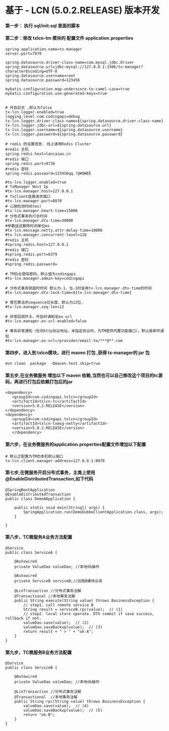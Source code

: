 # 基于 - LCN (5.0.2.RELEASE) 版本开发

#### 第一步： 执行 sql/init.sql 里面的脚本

#### 第二步：修改 txlcn-tm 模块的 配置文件 application.properties
```
spring.application.name=tx-manager
server.port=7970

spring.datasource.driver-class-name=com.mysql.jdbc.Driver
spring.datasource.url=jdbc:mysql://127.0.0.1:3306/tx-manager?characterEncoding=UTF-8
spring.datasource.username=root
spring.datasource.password=123456

mybatis.configuration.map-underscore-to-camel-case=true
mybatis.configuration.use-generated-keys=true


# 开启日志 ,默认为false
tx-lcn.logger.enabled=true
logging.level.com.codingapi=debug
tx-lcn.logger.driver-class-name=${spring.datasource.driver-class-name}
tx-lcn.logger.jdbc-url=${spring.datasource.url}
tx-lcn.logger.username=${spring.datasource.username}
tx-lcn.logger.password=${spring.datasource.password}

# redis 的设置信息. 线上请用Redis Cluster
#redis 主机
spring.redis.host=lancaiwu.cn
#redis 端口
spring.redis.port=9736
#redis 密码
spring.redis.password=123456qq.!@#QWEE

#tx-lcn.logger.enabled=true
# TxManager Host Ip
#tx-lcn.manager.host=127.0.0.1
# TxClient连接请求端口
#tx-lcn.manager.port=8070
# 心跳检测时间(ms)
#tx-lcn.manager.heart-time=15000
# 分布式事务执行总时间
#tx-lcn.manager.dtx-time=30000
#参数延迟删除时间单位ms
#tx-lcn.message.netty.attr-delay-time=10000
#tx-lcn.manager.concurrent-level=128
#redis 主机
#spring.redis.host=127.0.0.1
#redis 端口
#spring.redis.port=6379
#redis 密码
#spring.redis.password=

# TM后台登陆密码，默认值为codingapi
#tx-lcn.manager.admin-key=codingapi

# 分布式事务锁超时时间 默认为-1，当-1时会用tx-lcn.manager.dtx-time的时间
#tx-lcn.manager.dtx-lock-time=${tx-lcn.manager.dtx-time}

# 雪花算法的sequence位长度，默认为12位.
#tx-lcn.manager.seq-len=12

# 异常回调开关。开启时请制定ex-url
#tx-lcn.manager.ex-url-enabled=false

# 事务异常通知（任何http协议地址。未指定协议时，为TM提供内置功能接口）。默认是邮件通知
#tx-lcn.manager.ex-url=/provider/email-to/***@**.com
```
#### 第四步，进入到 txlcn模块，进行 maven 打包 ,获得 tx-manager的 jar 包
``` mvn clean  package  -Dmaven.test.skip=true ```

#### 第五步,在业务微服务 增加以下 maven 依赖,当然也可以自己修改这个项目的tc源码，再进行打包后依赖打包后的jar
```
<dependency>
   <groupId>com.codingapi.txlcn</groupId>
   <artifactId>txlcn-tc</artifactId>
   <version>5.0.2.RELEASE</version>
</dependency>
<dependency>
   <groupId>com.codingapi.txlcn</groupId>
   <artifactId>txlcn-txmsg-netty</artifactId>
   <version>5.0.2.RELEASE</version>
   </dependency>
```
#### 第六步，在业务微服务的application.properties配置文件增加以下配置
```
# 默认之配置为TM的本机默认端口
tx-lcn.client.manager-address=127.0.0.1:8070 
```
#### 第七步,在微服务开启分布式事务，主类上使用@EnableDistributedTransaction,如下代码
```
@SpringBootApplication
@EnableDistributedTransaction
public class DemoAApplication {

    public static void main(String[] args) {
        SpringApplication.run(DemoDubboClientApplication.class, args);
    }

}
```
#### 第八步，TC微服务A业务方法配置
```
@Service
public class ServiceA {
    
    @Autowired
    private ValueDao valueDao; //本地db操作
    
    @Autowired
    private ServiceB serviceB;//远程B模块业务
    
    @LcnTransaction //分布式事务注解
    @Transactional //本地事务注解
    public String execute(String value) throws BusinessException {
        // step1. call remote service B
        String result = serviceB.rpc(value);  // (1)
        // step2. local store operate. DTX commit if save success, rollback if not.
        valueDao.save(value);  // (2)
        valueDao.saveBackup(value);  // (3)
        return result + " > " + "ok-A";
    }
}
```
#### 第九步，TC微服务B业务方法配置
```
@Service
public class ServiceB {
    
    @Autowired
    private ValueDao valueDao; //本地db操作
    
    @LcnTransaction //分布式事务注解
    @Transactional  //本地事务注解
    public String rpc(String value) throws BusinessException {
        valueDao.save(value);  // (4)
        valueDao.saveBackup(value);  // (5)
        return "ok-B";
    }
}
```